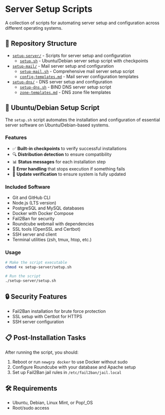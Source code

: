 # Server Setup Scripts

A collection of scripts for automating server setup and configuration across different operating systems.

## 📁 Repository Structure

- [`setup-server/`](./setup-server/) - Scripts for server setup and configuration
  - [`setup.sh`](./setup-server/setup.sh) - Ubuntu/Debian server setup script with checkpoints
- [`setup-mail/`](./setup-mail/) - Mail server setup and configuration
  - [`setup-mail.sh`](./setup-mail/setup-mail.sh) - Comprehensive mail server setup script
  - [`config-templates.md`](./setup-mail/config-templates.md) - Mail server configuration templates
- [`setup-dns/`](./setup-dns/) - DNS server setup and configuration
  - [`setup-dns.sh`](./setup-dns/setup-dns.sh) - BIND DNS server setup script
  - [`zone-templates.md`](./setup-dns/zone-templates.md) - DNS zone file templates

## 🚀 Ubuntu/Debian Setup Script

The `setup.sh` script automates the installation and configuration of essential server software on Ubuntu/Debian-based systems.

### Features

- ✅ **Built-in checkpoints** to verify successful installations
- 🔍 **Distribution detection** to ensure compatibility
- 📊 **Status messages** for each installation step
- 🛑 **Error handling** that stops execution if something fails
- 🔄 **Update verification** to ensure system is fully updated

### Included Software

- Git and GitHub CLI
- Node.js (LTS version)
- PostgreSQL and MySQL databases
- Docker with Docker Compose
- Fail2Ban for security
- Roundcube webmail with dependencies
- SSL tools (OpenSSL and Certbot)
- SSH server and client
- Terminal utilities (zsh, tmux, htop, etc.)

### Usage

```bash
# Make the script executable
chmod +x setup-server/setup.sh

# Run the script
./setup-server/setup.sh
```

## 🔒 Security Features

- Fail2Ban installation for brute force protection
- SSL setup with Certbot for HTTPS
- SSH server configuration

## 📋 Post-Installation Tasks

After running the script, you should:

1. Reboot or run `newgrp docker` to use Docker without sudo
2. Configure Roundcube with your database and Apache setup
3. Set up Fail2Ban jail rules in `/etc/fail2ban/jail.local`

## 🛠️ Requirements

- Ubuntu, Debian, Linux Mint, or Pop!_OS
- Root/sudo access
